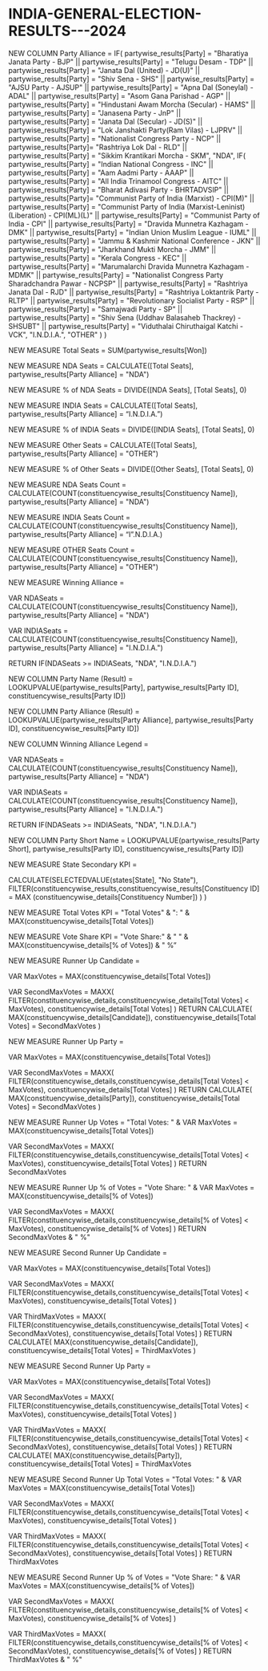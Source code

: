 # INDIA-GENERAL-ELECTION-RESULTS---2024


NEW COLUMN 
Party Alliance = 
IF(
    partywise_results[Party] = "Bharatiya Janata Party - BJP" ||
    partywise_results[Party] = "Telugu Desam - TDP" ||
    partywise_results[Party] = "Janata Dal  (United) - JD(U)" ||
    partywise_results[Party] = "Shiv Sena - SHS" ||
    partywise_results[Party] = "AJSU Party - AJSUP" ||
   partywise_results[Party] = "Apna Dal (Soneylal) - ADAL" ||
    partywise_results[Party] = "Asom Gana Parishad - AGP" ||
    partywise_results[Party] = "Hindustani Awam Morcha (Secular) - HAMS" ||
    partywise_results[Party] = "Janasena Party - JnP" ||
    partywise_results[Party] = "Janata Dal  (Secular) - JD(S)" ||
    partywise_results[Party] = "Lok Janshakti Party(Ram Vilas) - LJPRV" ||
    partywise_results[Party] = "Nationalist Congress Party - NCP" ||
    partywise_results[Party]= "Rashtriya Lok Dal - RLD" ||
    partywise_results[Party] = "Sikkim Krantikari Morcha - SKM",
    "NDA",
    IF(
        partywise_results[Party] = "Indian National Congress - INC" ||
        partywise_results[Party] = "Aam Aadmi Party - AAAP" ||
        partywise_results[Party] = "All India Trinamool Congress - AITC" ||
        partywise_results[Party] = "Bharat Adivasi Party - BHRTADVSIP" ||
        partywise_results[Party]= "Communist Party of India  (Marxist) - CPI(M)" ||
        partywise_results[Party] = "Communist Party of India  (Marxist-Leninist)  (Liberation) - CPI(ML)(L)" ||
        partywise_results[Party] = "Communist Party of India - CPI" ||
        partywise_results[Party] = "Dravida Munnetra Kazhagam - DMK" ||
        partywise_results[Party] = "Indian Union Muslim League - IUML" ||
        partywise_results[Party] = "Jammu & Kashmir National Conference - JKN" ||
        partywise_results[Party] = "Jharkhand Mukti Morcha - JMM" ||
        partywise_results[Party] = "Kerala Congress - KEC" ||
        partywise_results[Party] = "Marumalarchi Dravida Munnetra Kazhagam - MDMK" ||
        partywise_results[Party] = "Nationalist Congress Party Sharadchandra Pawar - NCPSP" ||
        partywise_results[Party] = "Rashtriya Janata Dal - RJD" ||
        partywise_results[Party] = "Rashtriya Loktantrik Party - RLTP" ||
        partywise_results[Party] = "Revolutionary Socialist Party - RSP" ||
        partywise_results[Party] = "Samajwadi Party - SP" ||
        partywise_results[Party] = "Shiv Sena (Uddhav Balasaheb Thackrey) - SHSUBT" ||
        partywise_results[Party] = "Viduthalai Chiruthaigal Katchi - VCK",
        "I.N.D.I.A.",
        "OTHER"
    )
)


NEW MEASURE
Total Seats = SUM(partywise_results[Won])


NEW MEASURE
NDA Seats = CALCULATE([Total Seats], partywise_results[Party Alliance] = "NDA")


NEW MEASURE
% of NDA Seats = DIVIDE([NDA Seats], [Total Seats], 0)


NEW MEASURE
INDIA Seats = CALCULATE([Total Seats], partywise_results[Party Alliance] = “I.N.D.I.A.”)


NEW MEASURE
% of INDIA Seats = DIVIDE([INDIA Seats], [Total Seats], 0)


NEW MEASURE
Other Seats = CALCULATE([Total Seats], partywise_results[Party Alliance] = "OTHER")


NEW MEASURE
% of Other Seats = DIVIDE([Other Seats], [Total Seats], 0)


NEW MEASURE
NDA Seats Count = CALCULATE(COUNT(constituencywise_results[Constituency Name]),
           partywise_results[Party Alliance] = "NDA")


NEW MEASURE
INDIA Seats Count = CALCULATE(COUNT(constituencywise_results[Constituency Name]),
           partywise_results[Party Alliance] = “I”.N.D.I.A.)


NEW MEASURE
OTHER Seats Count = CALCULATE(COUNT(constituencywise_results[Constituency Name]),
           partywise_results[Party Alliance] = "OTHER")


NEW MEASURE
Winning Alliance = 

VAR NDASeats = CALCULATE(COUNT(constituencywise_results[Constituency Name]), partywise_results[Party Alliance] = "NDA")

VAR INDIASeats = CALCULATE(COUNT(constituencywise_results[Constituency Name]), partywise_results[Party Alliance] = "I.N.D.I.A.")

RETURN
IF(NDASeats >= INDIASeats, "NDA", "I.N.D.I.A.")


NEW COLUMN
Party Name (Result) = LOOKUPVALUE(partywise_results[Party], partywise_results[Party ID], constituencywise_results[Party ID])


NEW COLUMN
Party Alliance (Result) = LOOKUPVALUE(partywise_results[Party Alliance], partywise_results[Party ID], constituencywise_results[Party ID])


NEW COLUMN
Winning Alliance Legend = 

VAR NDASeats = CALCULATE(COUNT(constituencywise_results[Constituency Name]), partywise_results[Party Alliance] = "NDA")

VAR INDIASeats = CALCULATE(COUNT(constituencywise_results[Constituency Name]), partywise_results[Party Alliance] = "I.N.D.I.A.")

RETURN
IF(NDASeats >= INDIASeats, "NDA", "I.N.D.I.A.")

NEW COLUMN
Party Short Name = LOOKUPVALUE(partywise_results[Party Short], partywise_results[Party ID], constituencywise_results[Party ID])


NEW MEASURE
State Secondary KPI = 

 CALCULATE(SELECTEDVALUE(states[State], "No State"),
            FILTER(constituencywise_results,constituencywise_results[Constituency ID] = MAX
            (constituencywise_details[Constituency Number])
            )
)


NEW MEASURE
Total Votes KPI = "Total Votes" & ": " & MAX(constituencywise_details[Total Votes])


NEW MEASURE
Vote Share KPI = "Vote Share:" & " " & MAX(constituencywise_details[% of Votes]) &  " %”


NEW MEASURE
Runner Up Candidate = 

VAR MaxVotes = MAX(constituencywise_details[Total Votes])

VAR SecondMaxVotes = 
    MAXX(
        FILTER(constituencywise_details,constituencywise_details[Total Votes] < MaxVotes),
        constituencywise_details[Total Votes]
    )
RETURN
    CALCULATE(
        MAX(constituencywise_details[Candidate]),
        constituencywise_details[Total Votes] = SecondMaxVotes
    )


NEW MEASURE
Runner Up Party = 

VAR MaxVotes = MAX(constituencywise_details[Total Votes])

VAR SecondMaxVotes = 
    MAXX(
        FILTER(constituencywise_details,constituencywise_details[Total Votes] < MaxVotes),
        constituencywise_details[Total Votes]
    )
RETURN
    CALCULATE(
        MAX(constituencywise_details[Party]),
        constituencywise_details[Total Votes] = SecondMaxVotes
    )


NEW MEASURE
Runner Up Votes = 
"Total Votes: " &
VAR MaxVotes = MAX(constituencywise_details[Total Votes])

VAR SecondMaxVotes = 
    MAXX(
        FILTER(constituencywise_details,constituencywise_details[Total Votes] < MaxVotes),
        constituencywise_details[Total Votes]
    )
RETURN
    SecondMaxVotes


NEW MEASURE
Runner Up % of Votes = 
"Vote Share: " &
VAR MaxVotes = MAX(constituencywise_details[% of Votes])

VAR SecondMaxVotes = 
    MAXX(
        FILTER(constituencywise_details,constituencywise_details[% of Votes] < MaxVotes),
        constituencywise_details[% of Votes]
    )
RETURN
    SecondMaxVotes & " %"


NEW MEASURE
Second Runner Up Candidate = 

VAR MaxVotes = MAX(constituencywise_details[Total Votes])

VAR SecondMaxVotes = 
    MAXX(
        FILTER(constituencywise_details,constituencywise_details[Total Votes] < MaxVotes),
        constituencywise_details[Total Votes]
    )

VAR ThirdMaxVotes = 
    MAXX(
        FILTER(constituencywise_details,constituencywise_details[Total Votes] < SecondMaxVotes),
        constituencywise_details[Total Votes]
    )
RETURN
    CALCULATE(
        MAX(constituencywise_details[Candidate]),
        constituencywise_details[Total Votes] = ThirdMaxVotes
    )


NEW MEASURE
Second Runner Up Party = 

VAR MaxVotes = MAX(constituencywise_details[Total Votes])

VAR SecondMaxVotes = 
    MAXX(
        FILTER(constituencywise_details,constituencywise_details[Total Votes] < MaxVotes),
        constituencywise_details[Total Votes]
    )

VAR ThirdMaxVotes = 
    MAXX(
        FILTER(constituencywise_details,constituencywise_details[Total Votes] < SecondMaxVotes),
        constituencywise_details[Total Votes]
    )
RETURN
    CALCULATE(
        MAX(constituencywise_details[Party]),
        constituencywise_details[Total Votes] = ThirdMaxVotes


NEW MEASURE
Second Runner Up Total Votes = 
"Total Votes: " &
VAR MaxVotes = MAX(constituencywise_details[Total Votes])

VAR SecondMaxVotes = 
    MAXX(
        FILTER(constituencywise_details,constituencywise_details[Total Votes] < MaxVotes),
        constituencywise_details[Total Votes]
    )

VAR ThirdMaxVotes = 
    MAXX(
        FILTER(constituencywise_details,constituencywise_details[Total Votes] < SecondMaxVotes),
        constituencywise_details[Total Votes]
    )
RETURN
    ThirdMaxVotes


NEW MEASURE
Second Runner Up % of Votes = 
"Vote Share: " &
VAR MaxVotes = MAX(constituencywise_details[% of Votes])

VAR SecondMaxVotes = 
    MAXX(
        FILTER(constituencywise_details,constituencywise_details[% of Votes] < MaxVotes),
        constituencywise_details[% of Votes]
    )

VAR ThirdMaxVotes = 
    MAXX(
        FILTER(constituencywise_details,constituencywise_details[% of Votes] < SecondMaxVotes),
        constituencywise_details[% of Votes]
    )
RETURN
    ThirdMaxVotes & " %"
